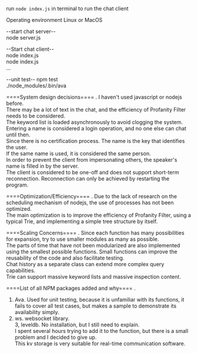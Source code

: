 run `node index.js` in terminal to run the chat client

Operating environment Linux or MacOS

--start chat server--  
node server.js

--Start chat client--  
node index.js  
node index.js  
...

--unit test--
npm test  
./node_modules/.bin/ava  

====System design decisions==== . 
I haven't used javascript or nodejs before.  
There may be a lot of text in the chat, and the efficiency of Profanity Filter needs to be considered.   
The keyword list is loaded asynchronously to avoid clogging the system.  
Entering a name is considered a login operation, and no one else can chat until then.   
Since there is no certification process. The name is the key that identifies the user.   
If the same name is used, it is considered the same person.  
In order to prevent the client from impersonating others, the speaker's name is filled in by the server.  
The client is considered to be one-off and does not support short-term reconnection. Reconnection can only be achieved by restarting the program.  
  
====Optimization/Efficiency==== . 
Due to the lack of research on the scheduling mechanism of nodejs, the use of processes has not been optimized.   
The main optimization is to improve the efficiency of Profanity Filter, using a typical Trie, and implementing a simple tree structure by itself.  

====Scaling Concerns==== . 
Since each function has many possibilities for expansion, try to use smaller modules as many as possible.   
The parts of time that have not been modularized are also implemented using the smallest possible functions. Small functions can improve the reusability of the code and also facilitate testing.  
Chat history as a separate class can extend more complex query capabilities.  
Trie can support massive keyword lists and massive inspection content.  

====List of all NPM packages added and why==== . 
1. Ava. Used for unit testing, because it is unfamiliar with its functions, it fails to cover all test cases, but  makes a sample to demonstrate its availability simply.  
2. ws. websocket library.  
3, leveldb. No installation, but I still need to explain.   
   I spent several hours trying to add it to the function, but there is a small problem and I decided to give up.   
   This kv storage is very suitable for real-time communication software.  
